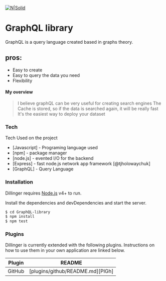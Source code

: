 [![N|Solid](https://cdn4.iconfinder.com/data/icons/logos-brands-5/24/graphql-64.png)](https://nodesource.com/products/nsolid)
# GraphQL library

GraphQL is a query language created based in graphs theory.
## pros:
  - Easy to create
  - Easy to query the data you need
  - Flexibility


#### My  overview
> I believe graphQL can be very useful for creating search engines
> The Cache is stored, so if the data is searched again, it will be really fast
> It's the easiest way to deploy your dataset




### Tech
Tech Used on the project

* [Javascript] - Programing language used
* [npm] - package manager
* [node.js] - evented I/O for the backend
* [Express] - fast node.js network app framework [@tjholowaychuk]
* [GraphQL] - Query Language


### Installation

Dillinger requires [Node.js](https://nodejs.org/) v4+ to run.

Install the dependencies and devDependencies and start the server.

```sh
$ cd GraphQL-library
$ npm install
$ npm test
```

### Plugins

Dillinger is currently extended with the following plugins. Instructions on how to use them in your own application are linked below.

| Plugin | README |
| ------ | ------ |
| GitHub | [plugins/github/README.md][PlGh] |



